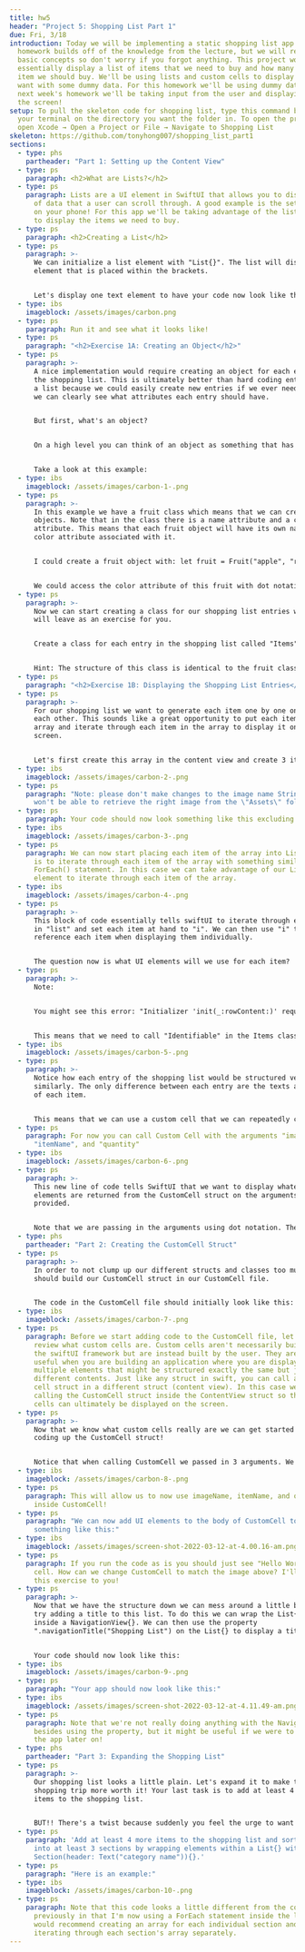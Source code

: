 ```yaml
---
title: hw5
header: "Project 5: Shopping List Part 1"
due: Fri, 3/18
introduction: Today we will be implementing a static shopping list app! This
  homework builds off of the knowledge from the lecture, but we will recap the
  basic concepts so don't worry if you forgot anything. This project would
  essentially display a list of items that we need to buy and how many of each
  item we should buy. We'll be using lists and custom cells to display what we
  want with some dummy data. For this homework we'll be using dummy data but for
  next week's homework we'll be taking input from the user and displaying it on
  the screen!
setup: To pull the skeleton code for shopping list, type this command below into
  your terminal on the directory you want the folder in. To open the project,
  open Xcode → Open a Project or File → Navigate to Shopping List
skeleton: https://github.com/tonyhong007/shopping_list_part1
sections:
  - type: phs
    partheader: "Part 1: Setting up the Content View"
  - type: ps
    paragraph: <h2>What are Lists?</h2>
  - type: ps
    paragraph: Lists are a UI element in SwiftUI that allows you to display a table
      of data that a user can scroll through. A good example is the settings app
      on your phone! For this app we'll be taking advantage of the list element
      to display the items we need to buy.
  - type: ps
    paragraph: <h2>Creating a List</h2>
  - type: ps
    paragraph: >-
      We can initialize a list element with "List{}". The list will display any
      element that is placed within the brackets.


      Let's display one text element to have your code now look like this:
  - type: ibs
    imageblock: /assets/images/carbon.png
  - type: ps
    paragraph: Run it and see what it looks like!
  - type: ps
    paragraph: "<h2>Exercise 1A: Creating an Object</h2>"
  - type: ps
    paragraph: >-
      A nice implementation would require creating an object for each entry in
      the shopping list. This is ultimately better than hard coding entries into
      a list because we could easily create new entries if we ever needed to and
      we can clearly see what attributes each entry should have.


      But first, what's an object?


      On a high level you can think of an object as something that has its own attributes and functions associated with it. Note that an object can be defined as a class in swift. 


      Take a look at this example:
  - type: ibs
    imageblock: /assets/images/carbon-1-.png
  - type: ps
    paragraph: >-
      In this example we have a fruit class which means that we can create fruit
      objects. Note that in the class there is a name attribute and a color
      attribute. This means that each fruit object will have its own name and
      color attribute associated with it.


      I could create a fruit object with: let fruit = Fruit("apple", "red") which would initially call the init() function the class and return a new object!


      We could access the color attribute of this fruit with dot notation. Dot notation looks like this: fruit.color -> returns "red" and fruit.name -> returns "apple"!
  - type: ps
    paragraph: >-
      Now we can start creating a class for our shopping list entries which I
      will leave as an exercise for you.


      Create a class for each entry in the shopping list called "Items". The class should have 3 attributes: imageName (String), itemName (String), and quantity (String) and an init() function to initialize all 3 attributes, You can create the class above the content view struct and they must be separate from one another.


      Hint: The structure of this class is identical to the fruit class shown above!
  - type: ps
    paragraph: "<h2>Exercise 1B: Displaying the Shopping List Entries</h2>"
  - type: ps
    paragraph: >-
      For our shopping list we want to generate each item one by one on top of
      each other. This sounds like a great opportunity to put each item into an
      array and iterate through each item in the array to display it on the
      screen.


      Let's first create this array in the content view and create 3 item objects inside it.
  - type: ibs
    imageblock: /assets/images/carbon-2-.png
  - type: ps
    paragraph: "Note: please don't make changes to the image name String or else you
      won't be able to retrieve the right image from the \"Assets\" folder."
  - type: ps
    paragraph: Your code should now look something like this excluding the Items class.
  - type: ibs
    imageblock: /assets/images/carbon-3-.png
  - type: ps
    paragraph: We can now start placing each item of the array into List{}. Our goal
      is to iterate through each item of the array with something similar to a
      ForEach() statement. In this case we can take advantage of our List{}
      element to iterate through each item of the array.
  - type: ibs
    imageblock: /assets/images/carbon-4-.png
  - type: ps
    paragraph: >-
      This block of code essentially tells swiftUI to iterate through each item
      in "list" and set each item at hand to "i". We can then use "i" to
      reference each item when displaying them individually.


      The question now is what UI elements will we use for each item?
  - type: ps
    paragraph: >-
      Note:


      You might see this error: "Initializer 'init(_:rowContent:)' requires that 'Items' conform to 'Identifiable'"


      This means that we need to call "Identifiable" in the Items class in order for SwiftUI to uniquely identify every item when referencing it inside the list.
  - type: ibs
    imageblock: /assets/images/carbon-5-.png
  - type: ps
    paragraph: >-
      Notice how each entry of the shopping list would be structured very
      similarly. The only difference between each entry are the texts and images
      of each item. 


      This means that we can use a custom cell that we can repeatedly call on each item in the array. This would ultimately allow us to efficiently add more entries to the shopping list when needed and we don't have to hard code anything!
  - type: ps
    paragraph: For now you can call Custom Cell with the arguments "imageName",
      "itemName", and "quantity"
  - type: ibs
    imageblock: /assets/images/carbon-6-.png
  - type: ps
    paragraph: >-
      This new line of code tells SwiftUI that we want to display whatever UI
      elements are returned from the CustomCell struct on the arguments
      provided.


      Note that we are passing in the arguments using dot notation. The code might also be erroring but this is fine because we haven't finished building the CustomCell struct!
  - type: phs
    partheader: "Part 2: Creating the CustomCell Struct"
  - type: ps
    paragraph: >-
      In order to not clump up our different structs and classes too much, we
      should build our CustomCell struct in our CustomCell file.


      The code in the CustomCell file should initially look like this:
  - type: ibs
    imageblock: /assets/images/carbon-7-.png
  - type: ps
    paragraph: Before we start adding code to the CustomCell file, let's quickly
      review what custom cells are. Custom cells aren't necessarily built into
      the swiftUI framework but are instead built by the user. They are super
      useful when you are building an application where you are displaying
      multiple elements that might be structured exactly the same but just with
      different contents. Just like any struct in swift, you can call a custom
      cell struct in a different struct (content view). In this case we are
      calling the CustomCell struct inside the ContentView struct so the custom
      cells can ultimately be displayed on the screen.
  - type: ps
    paragraph: >-
      Now that we know what custom cells really are we can get started with
      coding up the CustomCell struct!


      Notice that when calling CustomCell we passed in 3 arguments. We need to make sure that these 3 arguments can be initialized inside CustomCell. We can do this by simply declaring the three variables above the body.
  - type: ibs
    imageblock: /assets/images/carbon-8-.png
  - type: ps
    paragraph: This will allow us to now use imageName, itemName, and quantity
      inside CustomCell!
  - type: ps
    paragraph: "We can now add UI elements to the body of CustomCell to create
      something like this:"
  - type: ibs
    imageblock: /assets/images/screen-shot-2022-03-12-at-4.00.16-am.png
  - type: ps
    paragraph: If you run the code as is you should just see "Hello World" in each
      cell. How can we change CustomCell to match the image above? I'll leave
      this exercise to you!
  - type: ps
    paragraph: >-
      Now that we have the structure down we can mess around a little bit. Let's
      try adding a title to this list. To do this we can wrap the List{} element
      inside a NavigationView{}. We can then use the property
      ".navigationTitle("Shopping List") on the List{} to display a title


      Your code should now look like this:
  - type: ibs
    imageblock: /assets/images/carbon-9-.png
  - type: ps
    paragraph: "Your app should now look like this:"
  - type: ibs
    imageblock: /assets/images/screen-shot-2022-03-12-at-4.11.49-am.png
  - type: ps
    paragraph: Note that we're not really doing anything with the NavigationView
      besides using the property, but it might be useful if we were to expand
      the app later on!
  - type: phs
    partheader: "Part 3: Expanding the Shopping List"
  - type: ps
    paragraph: >-
      Our shopping list looks a little plain. Let's expand it to make the
      shopping trip more worth it! Your last task is to add at least 4 more
      items to the shopping list.


      BUT!! There's a twist because suddenly you feel the urge to want the app to split your shopping list into different categories (fruits, vegetables, etc.)
  - type: ps
    paragraph: 'Add at least 4 more items to the shopping list and sort all items
      into at least 3 sections by wrapping elements within a List{} with
      Section(header: Text("category name")){}.'
  - type: ps
    paragraph: "Here is an example:"
  - type: ibs
    imageblock: /assets/images/carbon-10-.png
  - type: ps
    paragraph: Note that this code looks a little different from the code used
      previously in that I'm now using a ForEach statement inside the list. I
      would recommend creating an array for each individual section and
      iterating through each section's array separately.
---
```

